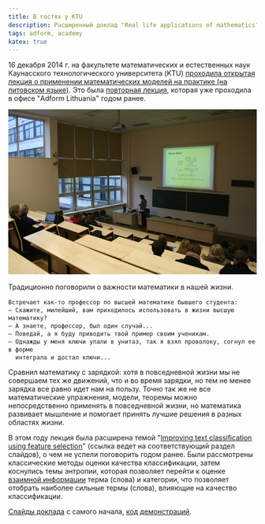 ```yaml
---
title: В гостях у KTU
description: Расширенный доклад "Real life applications of mathematics" в Каунасском технологическом университете (KTU)
tags: adform, academy
katex: true
---
```


16 декабря 2014 г. на факультете математических и естественных наук Каунасского технологического университета (KTU) [проходила
открытая лекция о применении математических моделей на практике (на литовском языке)](http://ktu.edu/lt/matematikos-ir-gamtos-mokslu-fakultetas/naujiena/apie-matematiniu-modeliu-taikyma-praktikoje-pasakojo-svecias-adform).
Это была [повторная лекция](/posts/2013/07/09/real-life-applications-of-mathematics/), которая уже проходила в офисе
"Adform Lithuania" годом ранее.

![Фотография с лекции "Real life applications of Mathematics" в KTU](/images/2014-12-16_15-19-17-bayes-rule-at-ktu.jpg)

Традиционно поговорили о важности математики в нашей жизни. 

    Встречает как-то профессор по высшей математике бывшего студента:
    — Скажите, милейший, вам приходилось использовать в жизни высшую математику?
    — А знаете, профессор, был один случай...
    — Поведай, а я буду приводить твой пример своим ученикам.
    — Однажды у меня ключи упали в унитаз, так я взял проволоку, согнул ее в форме 
      интеграла и достал ключи...

Сравнил математику с зарядкой: хотя в повседневной жизни мы не совершаем тех же движений, что и во время зарядки, но тем не менее зарядка все равно идет нам на пользу.
Точно так же не все математические упражнения, модели, теоремы можно непосредственно применять в повседневной жизни, но математика развивает мышление и помогает 
принять лучшие решения в разных областях жизни.

В этом году лекция была расширена темой "[Improving text classification using feature selection](/real-life-applications-of-mathematics/#/improving-classification)" (ссылка ведет на соответствующий раздел слайдов),
о чем не успели поговорить годом ранее. Были рассмотрены классические методы оценки качества классификации, затем коснулись темы энтропии,
которая позволяет перейти к оценке [взаимной информации](https://ru.wikipedia.org/wiki/%D0%92%D0%B7%D0%B0%D0%B8%D0%BC%D0%BD%D0%B0%D1%8F_%D0%B8%D0%BD%D1%84%D0%BE%D1%80%D0%BC%D0%B0%D1%86%D0%B8%D1%8F) терма (слова) и категории, что позволяет отобрать наиболее сильные термы (слова), влияющие
на качество классификации.

[Слайды доклада](/real-life-applications-of-mathematics/) с самого начала, [код демонстраций](https://github.com/dimchansky/real-life-applications-of-mathematics/tree/master/code).